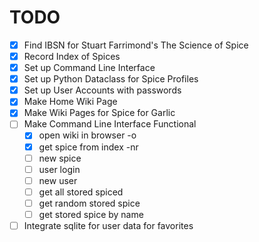 # TODO

- [x] Find IBSN for Stuart Farrimond's The Science of Spice
- [x] Record Index of Spices 
- [x] Set up Command Line Interface
- [x] Set up Python Dataclass for Spice Profiles
- [x] Set up User Accounts with passwords
- [x] Make Home Wiki Page
- [x] Make Wiki Pages for Spice for Garlic
- [ ] Make Command Line Interface Functional
    - [x] open wiki in browser -o 
    - [x] get spice from index -nr
    - [ ] new spice
    - [ ] user login
    - [ ] new user 
    - [ ] get all stored spiced
    - [ ] get random stored spice
    - [ ] get stored spice by name
- [ ] Integrate sqlite for user data for favorites
